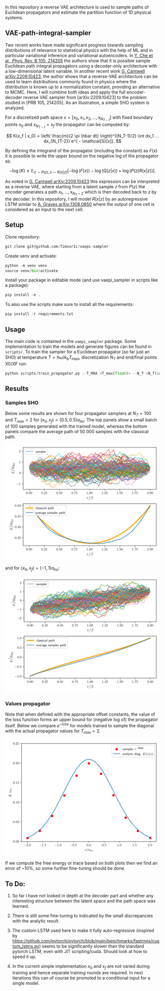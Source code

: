 In this repository a reverse VAE architecture is used to sample paths of Euclidean propagators and estimate the partition function of 1D physical systems.
## VAE-path-integral-sampler

Two recent works have made significant progress towards sampling distributions of relevance to statistical physics with the help of ML and in particular variational inference and variational autoencoders. In [Y. Che et al., Phys. Rev. B 105, 214205](https://journals.aps.org/prb/abstract/10.1103/PhysRevB.105.214205) the authors show that it is possible sample Euclidean path integral propagators using a decoder-only architecture with a low-dimensional latent variable. In another recent work [G. Cantwell arXiv:2209.10423](https://arxiv.org/abs/2209.10423), the author shows that a reverse-VAE architecture can be used to learn distributions commonly found in physics where the distribution is known up to a normalization constant, providing an alternative to MCMC. Here, I will combine both ideas and apply the full encoder-decoder reverse VAE sampler from [arXiv:2209.10423] to the problem studied in [PRB 105, 214205]. As an illustration, a simple SHO system is analyzed. 

For a discretized path space $x=[x_0,x_1,x_2,...,x_{N_{T-1}}]$ with fixed boundary points $x_0$ and $x_{N_{T-1}}=x_f$ the propagator can be computed by:

$$
 K(x_f | x_0) = \left( \frac{m}{2 \pi \hbar dt} \right)^{(N_T-1)/2} \int dx_1 ... dx_{N_{T-2}} e^{ - \mathcal{S}[x]}.
$$
 

By defining the integrand of the propagator (including the constant) as $F(x)$ it is possible to write the upper bound on the negative log of the propagator as:

$$
-\log(K) \leq  \mathbb{E}_{z \sim P(z) , x\sim R(x|z)  } \left[  - \log(F(x)) - \log(Q(z|x) ) + \log (P(z) R(x|z)) \right] .
$$

As noted in [G. Cantwell arXiv:2209.10423](https://arxiv.org/abs/2209.10423) this expression can be interpreted as a reverse VAE, where starting from a latent sample $z$ from $P(z)$ the encoder generates a path $x_1,...,x_{N_T-2}$ which is then decoded back to $z$ by the decoder. In this repository, I will model $R(x|z)$ by an autoregressive LSTM similar to [A. Graves arXiv:1308.0850](https://arxiv.org/abs/1308.0850) where the output of one cell is considered as an input to the next cell.




## Setup
Clone repository:

```python
git clone git@github.com:TimourIc/vaepi-sampler
````

Create venv and activate:
 
```python
python -m venv venv
source venv/bin/activate
```

Install your package in editable mode (and use vaepi_sampler in scripts like a package):

```python
pip install -e .
```

To also use the scripts make sure to install all the requirements:

```python
pip install -r requirements.txt
```

## Usage

The main code is contained in the `vaepi_sampler` package. Some implementation to train the models and generate figures can be found in `scripts/`. To train the sampler for a Euclidean propagator (so far just an SHO) at temperature $T=\hbar \omega/k_b T_{max}$, discretization $N_T$ and end/final points X0/XF run:

```python
python scripts/train_propagator.py --T_MAX <T_max(float)> --N_T <N_T(int)> --X0 <X0(float)> --XF <XF(float)>
```




## Results

### Samples SHO

Below some results are shown for four propagator samplers at $N_T=100$ and $T_{max}=2$ for $(x_0, x_f)= (0.5,0.5)a_{ho}$. The top panels show a small batch of 100 samples generated with the trained model, whereas the bottom panels compare the average path of 50 000 samples with the classical path.  

![Text](results/figures/SHO_propagator_samples_1.png)

and for $(x_0, x_f)= (-1,1)a_{ho}$:

![Text](results/figures/SHO_propagator_samples_2.png)

### Values propagator

Note that when defined with the appropriate offset constants, the value of the loss function forms an upper bound for (negative log of) the propagator itself. Below we compare $e^{-\textit{loss}}$ for models trained to sample the diagonal with the actual propagator values for $T_{max}=2$.


![Text](results/figures/SHO_propagator_diagonal.png)

If we compute the free energy or trace based on both plots then we find an error of ~10%, so some further fine-tuning should be done.

## To Do:

1) So far I have not looked in depth at the decoder part and whether any interesting structure between the latent space and the path space was learned.

2) There is still some fine-tuning to indicated by the small discrepancies with the analytic result.

3) The custom LSTM used here to make it fully auto-regressive (inspired by https://github.com/pytorch/pytorch/blob/main/benchmarks/fastrnns/custom_lstms.py) seems to be significantly slower than the standard pytorch LSTM, even with JIT scripting/cuda. Should look at how to speed it up.

4) In the current simple implementation $x_0$ and $x_f$ are not varied during training and hence separate training rounds are required. In next iterations this can of course be promoted to a conditional input for a single model. 

 

